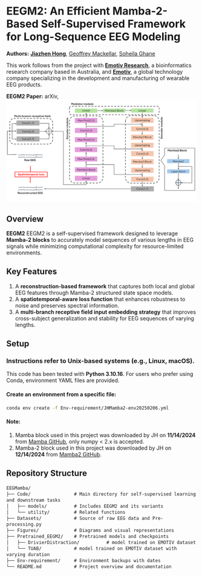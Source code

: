 # EEGM2: An Efficient Mamba-2-Based Self-Supervised Framework for Long-Sequence EEG Modeling

**Authors:** 
[**Jiazhen Hong**](www.linkedin.com/in/jiazhen-hong66),
[Geoffrey Mackellar](https://www.linkedin.com/in/geoffmackellar/?originalSubdomain=au), 
[Soheila Ghane](https://www.linkedin.com/in/soheila-ghane/?originalSubdomain=au)

This work follows from the project with [**Emotiv Research**](https://www.emotiv.com/pages/enterprise), a bioinformatics research company based in Australia, and [**Emotiv**](https://www.emotiv.com/), a global technology company specializing in the development and manufacturing of wearable EEG products.

**EEGM2 Paper:** <a href="https://arxiv.org/abs/2502.17873" style="text-decoration: none;">arXiv</a>, 
![EEGM2 Overview](./Figures/Figure1-arxiv.png)

## Overview
**EEGM2** EEGM2 is a self-supervised framework designed to leverage **Mamba-2 blocks** to accurately model sequences of various lengths in EEG signals while minimizing computational complexity for resource-limited environments.

## Key Features  
1. A **reconstruction-based framework** that captures both local and global EEG features through Mamba-2 structured state space models.  
2. A **spatiotemporal-aware loss function** that enhances robustness to noise and preserves spectral information.  
3. A **multi-branch receptive field input embedding strategy** that improves cross-subject generalization and stability for EEG sequences of varying lengths.  
 


## **Setup**  
### Instructions refer to Unix-based systems (e.g., Linux, macOS).  

This code has been tested with **Python 3.10.16**. For users who prefer using Conda, environment YAML files are provided.

#### **Create an environment from a specific file:**  
```bash
conda env create -f Env-requirement/JHMamba2-env20250206.yml
```

#### Note:
1. Mamba block used in this project was downloaded by JH on **11/14/2024** from [Mamba GitHub](https://github.com/state-spaces/mamba), only numpy < 2.x is accepted.  
2. Mamba-2 block used in this project was downloaded by JH on **12/14/2024** from [Mamba2 GitHub](https://github.com/state-spaces/mamba/blob/main/mamba_ssm/modules/mamba2.py).


## Repository Structure  
```plaintext
EEGMamba/
├── Code/                # Main directory for self-supervised learning and downstream tasks
│   ├── models/          # Includes EEGM2 and its variants
│   └── utility/         # Related functions        
├── Datasets/            # Source of raw EEG data and Pre-processing.py
├── Figures/             # Diagrams and visual representations
├── Pretrained_EEGM2/    # Pretrained models and checkpoints
│   ├── DrivierDistraction/          # model trained on EMOTIV dataset
│   └── TUAB/            # model trained on EMOTIV dataset with varying duration
├── Env-requirement/     # Environment backups with dates
└── README.md            # Project overview and documentation
```

